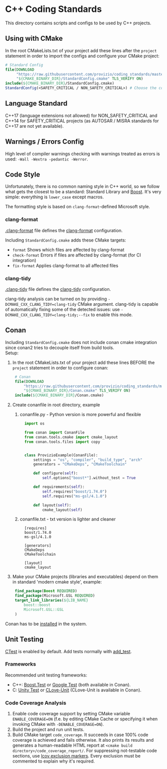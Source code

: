 # C++ Coding Standards

This directory contains scripts and configs to be used by C++ projects.

## Using with CMake

In the root CMakeLists.txt of your project add these lines after the `project`
statement in order to import the configs and configure your CMake project:

```CMake
# Standard Config
file(DOWNLOAD
     "https://raw.githubusercontent.com/provizio/coding_standards/master/cpp/cmake/StandardConfig.cmake"
     "${CMAKE_BINARY_DIR}/StandardConfig.cmake" TLS_VERIFY ON)
include(${CMAKE_BINARY_DIR}/StandardConfig.cmake)
StandardConfig(<SAFETY_CRITICAL / NON_SAFETY_CRITICAL>) # Choose the configuration type
```

## Language Standard

C++17 (language extensions not allowed) for NON_SAFETY_CRITICAL and C++14 for
SAFETY_CRITICAL projects (as AUTOSAR / MISRA standards for C++17 are not
yet available).

## Warnings / Errors Config

High level of compiler warnings checking with warnings treated as errors is
used: `-Wall -Wextra -pedantic -Werror`.

## Code Style

Unfortunately, there is no common naming style in C++ world, so we follow what
gets the closest to be a standard: Standard Library and
[Boost](https://www.boost.org/). It's very simple: everything is `lower_case`
except macros.

The formatting style is based on `clang-format`-defined Microsoft style.

### clang-format

[.clang-format](.clang-format) file defines the
[clang-format](https://clang.llvm.org/docs/ClangFormat.html) configuration.

Including `StandardConfig.cmake` adds these CMake targets:

- `format` Shows which files are affected by clang-format
- `check-format` Errors if files are affected by clang-format (for CI integration)
- `fix-format` Applies clang-format to all affected files

### clang-tidy

[.clang-tidy](.clang-tidy) file defines the
[clang-tidy](https://clang.llvm.org/extra/clang-tidy/) configuration.

clang-tidy analysis can be turned on by providing
`-DCMAKE_CXX_CLANG_TIDY=clang-tidy` CMake argument.
clang-tidy is capable of automatically fixing some of the detected issues: use
`-DCMAKE_CXX_CLANG_TIDY=clang-tidy;--fix` to enable this mode.

## Conan

Including `StandardConfig.cmake` does not include conan cmake integration since conan2 tries to decouple itself from build tools.  
Setup:  

  1. In the root CMakeLists.txt of your project add these lines BEFORE the `project`
statement in order to configure conan:

     ```CMake
      # Conan
      file(DOWNLOAD
          "https://raw.githubusercontent.com/provizio/coding_standards/master/cpp/cmake/Conan.cmake"
          "${CMAKE_BINARY_DIR}/Conan.cmake" TLS_VERIFY ON)
      include(${CMAKE_BINARY_DIR}/Conan.cmake)
     ```

  2. Create conanfile in root directory, example  
      1. conanfile.py - Python version is more powerful and flexible

          ```Python
            import os

            from conan import ConanFile
            from conan.tools.cmake import cmake_layout
            from conan.tools.files import copy


            class ProvizioExample(ConanFile):
                settings = "os", "compiler", "build_type", "arch"
                generators = "CMakeDeps", "CMakeToolchain"

                def configure(self):
                    self.options["boost*"].without_test = True

                def requirements(self):
                    self.requires("boost/1.74.0")
                    self.requires("ms-gsl/4.1.0")

                def layout(self):
                    cmake_layout(self)
          ```
      2. conanfile.txt - txt version is lighter and cleaner

          ```text
            [requires]
            boost/1.74.0
            ms-gsl/4.1.0

            [generators]
            CMakeDeps
            CMakeToolchain

            [layout]
            cmake_layout
          ```

  2. Make your CMake projects (libraries and executables) depend on them in standard 'modern cmake style', example:

     ```CMake
      find_package(Boost REQUIRED)
      find_package(Microsoft.GSL REQUIRED)
      target_link_libraries(${LIB_NAME}
          boost::boost
          Microsoft.GSL::GSL
      )
     ```

Conan has to be [installed](https://pypi.org/project/conan/) in the system.

## Unit Testing

[CTest](https://cmake.org/cmake/help/latest/manual/ctest.1.html) is enabled by
default. Add tests normally with [add_test](https://cmake.org/cmake/help/latest/command/add_test.html).

### Frameworks

Recommended unit testing frameworks:

- C++: [Boost.Test](https://www.boost.org/doc/libs/1_79_0/libs/test/doc/html/index.html)
  or [Google Test](https://github.com/google/googletest) (both available in Conan).
- C: [Unity Test](https://github.com/provizio/Unity/tree/provizio)
  or [CLove-Unit](https://github.com/fdefelici/clove-unit) (CLove-Unit is
  available in Conan).

### Code Coverage Analysis

1. Enable code coverage support by setting CMake variable `ENABLE_COVERAGE=ON`
  (f.e. by editing CMake Cache or specifying it when invoking CMake with
  `-DENABLE_COVERAGE=ON`).
2. Build the project and run unit tests.
3. Build CMake target `code_coverage`. It succeeds in case 100% code coverage
  is achieved and fails otherwise. It also prints its results and generates a
  human-readable HTML report at `<cmake build directory>/code_coverage_report/`.
  For suppressing not-testable code sections, use
  [lcov exclusion markers](https://manpages.debian.org/unstable/lcov/geninfo.1.en.html).
  Every exclusion must be commented to explain why it's required.
